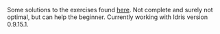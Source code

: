 Some solutions to the exercises found [here](http://edwinb.wordpress.com/2013/03/15/idris-course-at-itu-slides-and-video/). Not complete and surely not optimal, but can help the beginner. Currently working with Idris version 0.9.15.1.
